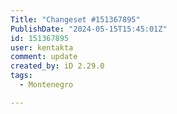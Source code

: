```yaml
---
Title: "Changeset #151367895"
PublishDate: "2024-05-15T15:45:01Z"
id: 151367895
user: kentakta
comment: update
created_by: iD 2.29.0
tags:
  - Montenegro

---
```

